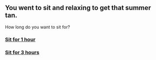 ## You went to sit and relaxing to get that summer tan.

How long do you want to sit for?

### [Sit for 1 hour](nice-tan.md)
### [Sit for 3 hours](sunburn.md)